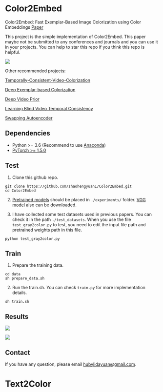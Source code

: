 # Color2Embed
Color2Embed: Fast Exemplar-Based Image Colorization using Color Embeddings [Paper](https://arxiv.org/abs/2106.08017)

This project is the simple implementation of Color2Embed. This paper maybe not be submitted to any conferences and journals and you can use it in your projects. You can help to star this repo if you think this repo is helpful.

<p align="left">
  <img src="./misc/fig1.png">
</p>

Other recommended projects:

[Temporally-Consistent-Video-Colorization](https://github.com/lyh-18/TCVC-Temporally-Consistent-Video-Colorization)

[Deep Exemplar-based Colorization](https://github.com/msracver/Deep-Exemplar-based-Colorization)

[Deep Video Prior](https://github.com/ChenyangLEI/deep-video-prior)

[Learning Blind Video Temporal Consistency](https://github.com/phoenix104104/fast_blind_video_consistency)

[Swapping Autoencoder](https://github.com/taesungp/swapping-autoencoder-pytorch)

## Dependencies

- Python >= 3.6 (Recommend to use [Anaconda](https://www.anaconda.com/download/#linux))
- [PyTorch >= 1.5.0](https://pytorch.org/)

## Test
1. Clone this github repo. 
```
git clone https://github.com/zhaohengyuan1/Color2Embed.git
cd Color2Embed
```

2. [Pretrained models](https://drive.google.com/file/d/15qgn3aSzviBE4tW6PaCx4c_syiKMBVir/view?usp=sharing) should be placed in `./experiments/` folder. [VGG model](https://drive.google.com/file/d/1eMiUDeO_YGOu3RfyQKeAkKR5rgvH5a3d/view?usp=sharing) also can be downloaded.

3. I have collected some test datasets used in previous papers. You can check it in the path `./test_datasets`. When you use the file `test_gray2color.py` to test, you need to edit the input file path and pretrained weights path in this file.

```
python test_gray2color.py
```

## Train

1. Prepare the training data.

```
cd data
sh prepare_data.sh
```

2. Run the train.sh. You can check `train.py` for more implementation details.

```
sh train.sh
```



## Results

<p align="left">
  <img  src="./misc/fig3.png">
</p>

<p align="left">
  <img src="./misc/fig4.png">
</p>


## Contact
If you have any question, please email hubylidayuan@gmail.com.
# Text2Color
